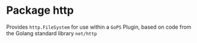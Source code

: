 # Package http

Provides `http.FileSystem` for use within a `GoPS` Plugin, based on code from the Golang standard library `net/http`
